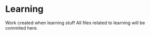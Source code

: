 Learning
========

Work created when learning stuff
All files related to learning will be commited here.
